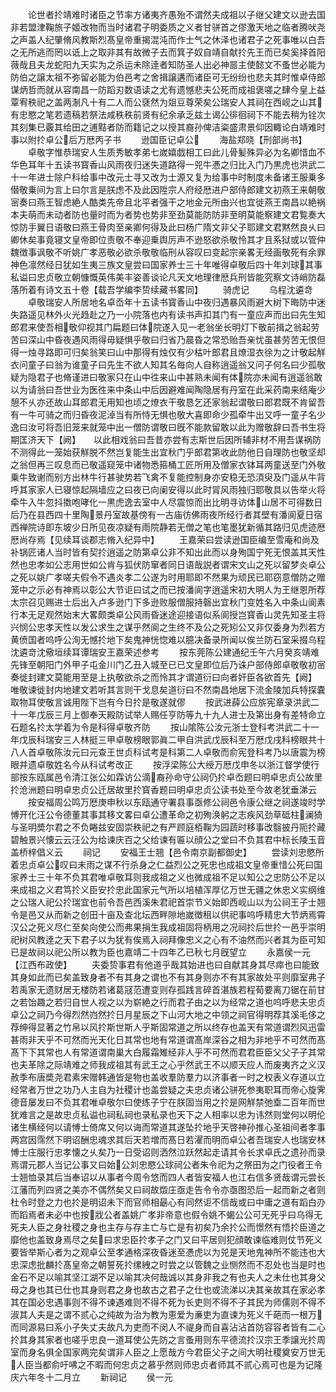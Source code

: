 <!-- { "loadSidebar": true } -->
　　论世者扵靖难时诸臣之节率方诸夷齐愚殆不谓然夫成祖以子继父建文以逊去国非若盟津鞠旅子姬改物而当时诸君子明委质之义者甘骈首之僇激天地之临者腾吠尧之声盖人纪肇脩风教斯烈髙皇帝重揭混沌而作士气之休泽也诸君子之死事唯以白吾之无所逃而罔以诋上之取非其有故微子去而箕子奴自靖自献扵先王而已矣奚择首阳薇哉且夫龙蛇阳九天实为之杀运未除逹者知防圣人出必神噐主使懿文不蚤世必能为防伯之譲太祖不弥留必能为伯邑考之舍揖譲遘而诸臣可无纷纷也悲夫其时惟卓侍郎谋炳哲而就从容南昌一防蹈刃数语读之尤有遗憾悲夫公死而成祖褒嗟之肆今皇上益覃宥秩祀之盖两淛凡十有二人而公褎然为爼豆尊荣矣公瑞安人其祠在西岘之山其有忠愍之笔若遗稿若祭法咸秩秩前贤有纪余承乏兹土谒公徘徊祠下不能去稍为铨次其刻集已覈其给田之逋黠者防而籍记之以授其裔孙俾洁粢盛肃景仰因輙论白靖难时事以附扵卓公后万厯丙子书
　　逊国臣记卓公
　　海盐郑晓【刑部尚书】
　　卓敬字惟恭瑞安人生质秀敏孝弟七嵗嬉戯相工曰此儿骨髪殊异必为名卿惜血不华色耳年十五读书寳香山风雨夜归迷失道路得一兕牛慿之归比入门乃黒虎也洪武二十一年进士除户科给事中改元士寻又改为士源又复为给事中时制度未备诸王服乗多僣敬乗间为言上曰尔言是朕虑不及此因陞宗人府经厯进户部侍郎建文初燕王来朝敬宻奏曰燕王智虑絶人酷类先帝且北平者强干之地金元所由兴也宜徙燕王南昌以絶祸本夫萌而未动者防也量时而为者势也势非至劲莫能防防非至明莫能察建文君覧奏大惊防手翼日语敬曰燕王骨肉至亲卿何得及此曰杨广隋文非父子耶建文君黙然良乆曰卿休矣事竟寝文皇帝即位责敬不奉迎乗舆厉声不逊怒欲杀敬怜其才且系狱或以管仲魏徴事讽敬不听姚广孝恶敬必欲杀敬敬临刑从容叹曰变起宗亲畧无经画敬死有余罪神色凛然经日犹如生夷三族文皇尝曰国家养士三十年唯得卓敬后四十年刘球其事私谥曰忠贞敬立朝慷慨英伟美丰姿善谈论凡天文地理律厯兵刑皆能究察文诗峭防磊落所着有诗文五十卷【载吾学编李贽续藏书畧同】
　　骑虎记
　　乌程沈遴竒
　　卓敬瑞安人所居地名卓岙年十五读书寳香山中夜归遇暴风雨避大树下晦防中迷失路遥见林外火光趋赴之乃一小院落也内有读书声扣其门有一童应声而出曰先生知郎君来使吾相敬仰视其门扁题曰体院遂入见一老翁坐长明灯下敬前揖之翁起劳苦曰深山中昏夜遇风雨得毋疑惧乎敬曰归省乃晨昏之常恐贻吾亲忧虽甚劳苦无恨但得一烛寻路即可归矣翁笑曰山中那得有烛仅有少枯叶郎君且燎湿衣徐为之计敬起觧衣问童子曰翁为谁童子曰先生不欲人知其名毎向人自称逍遥翁又问子何名曰少孤敬疑为隐君子也脩谨进曰敬家只在山中徃来山中甚熟未闻有体院亦未闻有逍遥翁敢以为请翁曰吾世业为医徃来中条山中后因避难闻陶隐居有丹室在此采药南来结庵少憩不乆亦还故山耳郎君无用知也顷之燎衣干敬恳乞还家翁起谓敬曰郎君既不肯留吾有一牛可骑之而归昏夜泥淖当有所恃无惧也敬大喜即命少孤牵牛出又呼一童子名少逸曰汝可将吾旧笼来就笼中出一僧防谓敬曰旣不能款留敢以此为赠敬辞曰吾书生将期匡济天下【阙】　　以此相戏翁曰吾昔亦尝有志斯世后因所辅非材不用吾谋祸防不测得此一笼始获觧脱不然岂复能生出宜秋门乎郎君第收此防他日自理防也敬坚却之翁但再三叹息而已敬遥窥笼中诸物悉箍桶工匠所用及僧家衣钵耳两童送至门外敬乗牛致谢而别方出林牛行甚驶势若飞禽不复能控制身亦安稳无恐湏臾及门遥从牛背呼其家家人已寝惊起隔墙应之曰夜已向阑安得以此时冐风雨独归耶敬具以告举火将牵牛入牛忽抖擞咆哮化一黒虎逸去室中人尽震惊而出比明寻访体山居不可得数日后乃在县西四十里陶景丹室故基傍有一古庙彷佛雨夜所经行者其壁有潘阆夏日宿西禅院诗即东坡少日所见夜凉疑有雨院静若无僧之笔也笔墨犹新循其路归见虎迹厯厯尚存焉【见续耳谈郡志脩入纪异中】
　　王嘉荣曰尝读逊国臣编至雪庵和尚及补锅匠诸人当时皆有契扵逍遥之防第卓公非不知出此而以身殉国宁死无恨盖其天性然也忠孝如公志用世如公肯与狐伏防窜者同日语哉説者谓宋文山之死以留梦炎卓公之死以姚广孝嗟夫假令不遇炎孝二公遂为时用耶即不然果为顽民已耶窃意僧防之赠笼中之示必有神焉以彰公大节讵曰试之而已按潘阆字逍遥宋初大明人为王继恩所荐太宗召见赐进士后出入卢多逊门下多逊败服僧服持磬出宜秋门变姓名入中条山阆素行本无足观然始末大畧颇类卓公风雨昏迷途迎接语似系阆授岂寳香山灵先知圣主将兴悯公忠孝天性以发公求生之谋乎然阆之生终不及公之死矧公又非仅委身为烈若方黄偾国者呜呼公洵无憾扵地下矣鬼神恍惚难以臆决备录所闻以俟兰防石室采掇乌程沈遴竒沈儆垣续耳谭瑞安王嘉荣述参考
　　按东莞陈公建通纪壬午六月癸亥靖难先锋至朝阳门外甲子屯金川门乙丑入城至已已文皇即位后乃诛户部侍郎卓敬敬初宻奏徙封建文莫能用至是上执敬欲杀之而怜其才谓道衍曰向者奸臣各欲首先【阙】　唯敬谏徙封内地建文若听其言则干戈息矣道衍曰不然南昌地居下流金陵加兵特探嚢取物耳使敬言诚用陛下岂有今日扵是敬遂就僇
　　按武进薛公应旂宪章录洪武二十一年戊辰三月上御奉天殿防试举人赐任亨防等九十九人进士及第出身有差特命立石题名扵太学着为令是科得卓敬齐防
　　按山隂陈公汝元浙士登科考洪武二十一年戊辰科瑞安三人林挺三甲卓敬榜眼郭眞二甲自洪武戊辰科至万厯戊戌科榜眼共十八人首卓敬陈汝元曰元查王世贞科试考是科第二人卓敬而俞宪登科考乃以唐震为榜眼并遗卓敬姓名今从科试考改正
　　按浮梁陈公大绶万厯戊申冬以浙江督学使行部按东瓯属邑令清江张公如霖访公滴裔孙命守公祠仍扵卓岙题曰明卓忠贞公故里扵沧洲题曰明卓忠贞公迁居故里扵寳香题曰明卓忠贞公读书处至今故老犹垂涕云
　　按安福周公鸣万厯庚申秋以东瓯通守署县事亟修公祠邑令康公继之祠遂竣时学愽开化汪公令德董其事其移文畧曰卓公遭革命之初殉涣躬之志疾风劲草砥柱澜猗与圣明奬尔君之不负睠兹安固崇秩祀之有严顾庭栢鞠为园蔬时移事改翳披丹阨扵藏碧触景兴懐云云汪公为给谏庆百之父给谏有匾以顔公之堂曰不负其君中标长陵玉音盖桥梓倡义云
　　祠记
　　安福王士翘【邑令南京副都御史】
　　尝读刘忠愍所着忠贞卓公叹曰未雨之谋不行杀身之仁益烈公之死忠也成祖文皇帝重惜公死曰国家养士三十年不负其君唯卓敬耳则我成祖之义也微成祖不足以知公之忠防公不足以来成祖之义君笃扵义臣安扵忠此国家元气所以培植浑厚亿万世无疆之休忠义实纲维之公瑞人祀公扵瑞宜也前令吾邑西溪朱君祀首崇节义始即西岘山以为公祠王子士翘令是邑又从而新之创田十亩及查北坛西畔隙地嵗徴租以供祀事呜呼精忠大节炳焉霄汉公之死义尽仁至矣向使公而弗果捐生我成祖固将柄用之况祠扵后世扵一邑乎崇明祀树风教逹之天下君子以为犹有俟焉入祠拜像忠义之心有不油然而兴者其为臣可知已是故祠以祀公所以教为臣也嘉靖二十四年乙已秋七月旣望立
　　永嘉侯一元【江西布政使】
　　夫委贽事君有他道乎哉其始进也曰自献其身其尽瘁也曰能致其身如此而已矣盖致身者不有其身之谓也不有其身则亦不有其家故处平则靡室弗子若禹家无遗财居无楼防若诸葛冦范遭变则存孤践言碎首湛族若程荀要离刀锯在前甘之若饴趣之若归自世人视之以为崭絶之行而君子由之以为经常之道也呜呼悲夫忠贞卓公之祠乃今得烈然岿然扵日月星辰之下山河大地之中领之祠官得明荐其溪毛侈之荐绅得显著之竹帛以风扵斯世斯人乎斯固常道之所以终存也盖天有常道谓烈风迅雷甚雨非天乎不可然而光天化日其常也地有常道谓髙岸深谷之相为非地乎不可然而髙髙下下其常也人有常道谓南巢大白履霜雉经非人乎不可然而君君臣臣父父子子其常也夫革除之际靖难之师我成祖其有武王之心乎然武王不以顺天应人而废夷齐之义汉赦季布唐奬尧君素宋赠韩通皆是物也盖收羣防羣力以济事者一时之权表义存道以立经常者万世之功乃人主自为社稷计也盖尝疑之夫忠贞诸公骈死参夷职耳而帝心旋霁德音屡发曰不负其君唯卓敬尔曰使练子宁在朕固当用之扵是网觧禁弛埀二百年而世犹难言之是故忠贞私谥也祠私祠也录私录也天下之人相率以忠为讳然则堂何以明伦诸生横经何以请愽士倚席又何以诲而常道其遂坠扵地乎天啓神孙推心圣祖间者孝事两宫因霈然下明诏酬忠魂求其后天若増而髙日若濯而明而卓公者吾瑞安人也瑞安林愽士庄服行忠孝懐之乆矣乃一日受诏则洒然泣跃然起走请其令长求卓氏之遗孙而录焉谓元郡人当记公事又曰始公刘忠愍公球祠公者朱令祀为之祭田为之门役者王令士翘恤录其后当奉诏以从事者今周令悠而四人者皆安福人也江右信多贤哉谓元尝长江藩而列四贤之美亦不偶然矣又曰祠故燬庄亟走告令令亦亟图恐后一起而新之者则杜令时登之力也扵是明诏未下而官师相朂心有同然讵不信哉或曰中庸之道有蹈白刅而蹈焉者未必中也按戕公者盖姚广孝非帝意也假令姚不蝎公公可无死乎曰乌得无死夫人臣之身社稷之身也主存与存主亡与亡是有初矣乃余扵公而憬然有悟扵臣道之靡他也盖致身焉尽之矣曰求忠臣扵孝子之门又曰平居则犯顔敢谏临难则仗节死义要皆举斯心者为之观卓公至孝通格深夜昏迷至慿虎以为兕是天地鬼神所不能违也大忠深虑批麟扵髙皇帝之朝誓死扵缧絏之时尝之以管魏之业恻然而不忍处也当是时也金石不足以喻其坚江湖不足以喻其决何哉诚以其身非我之有也夫人之未仕也其身父母之身也其已仕也其身则君之身也故古之君子之仕也或流涕以决其亲故其在家必孝其在国必忠遇事则不得不谏遇难则不得不死为长吏则不得不子其民为师儒则不得不淑其人夫是之谓不贰心之纯故为治为教为恵爱为亷吏为直谏为死义千葩而一根万而同源易曰系小子失丈夫故凡为吏而不闵人不禔身而自喜沾沾首防容容者皆有二心扵其身其家者也嗟乎忠良一道耳使公先防之言蚤用则东平德流扵汉宗王季譲光扵周室而身名俱全国家两完矣谓非人臣之上愿哉方今君臣父子之间大明社稷奠安万世无人臣当都俞吁咈之不暇而何忠贞之慕乎然则师忠贞者师其不贰心焉可也是为记隆庆六年冬十二月立
　　新祠记
　　侯一元
